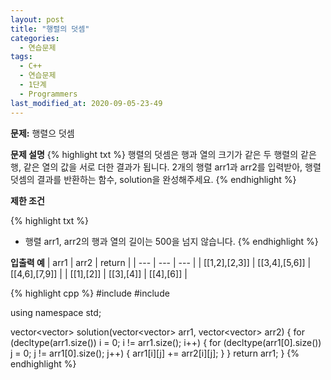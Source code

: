 ```yaml
---
layout: post
title: "행렬의 덧셈"
categories:
  - 연습문제
tags:
  - C++
  - 연습문제
  - 1단계
  - Programmers
last_modified_at: 2020-09-05-23-49
---
```


<strong> 문제:</strong> 행렬으 덧셈

<strong>문제 설명</strong>
{% highlight txt %}
행렬의 덧셈은 행과 열의 크기가 같은 두 행렬의 같은 행, 같은 열의
값을 서로 더한 결과가 됩니다. 2개의 행렬 arr1과 arr2를 입력받아,
행렬 덧셈의 결과를 반환하는 함수, solution을 완성해주세요.
{% endhighlight %}

<strong>제한 조건</strong>

{% highlight txt %}
  - 행렬 arr1, arr2의 행과 열의 길이는 500을 넘지 않습니다.
{% endhighlight %}

<strong>입출력 예</strong>
| arr1 | arr2 | return |
| --- | --- | --- |
| [[1,2],[2,3]] | [[3,4],[5,6]] | [[4,6],[7,9]] |
| [[1],[2]] | [[3],[4]] | [[4],[6]] |


{% highlight cpp %}
#include <string>
#include <vector>

using namespace std;

vector<vector<int>> solution(vector<vector<int>> arr1, vector<vector<int>> arr2) {
    for (decltype(arr1.size()) i = 0; i != arr1.size(); i++) {
        for (decltype(arr1[0].size()) j = 0; j != arr1[0].size(); j++) {
            arr1[i][j] += arr2[i][j];
        }
    }
    return arr1;
}
{% endhighlight %}
